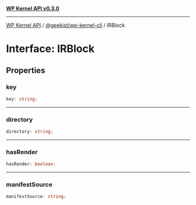 [**WP Kernel API v0.3.0**](../../../README.md)

---

[WP Kernel API](../../../README.md) / [@geekist/wp-kernel-cli](../README.md) / IRBlock

# Interface: IRBlock

## Properties

### key

```ts
key: string;
```

---

### directory

```ts
directory: string;
```

---

### hasRender

```ts
hasRender: boolean;
```

---

### manifestSource

```ts
manifestSource: string;
```
